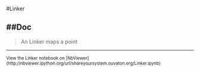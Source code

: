 
<!--
FrozenIsBool False
-->

#Linker

##Doc
----


> 
> An Linker maps a point
> 
> 

----

<small>
View the Linker notebook on [NbViewer](http://nbviewer.ipython.org/url/shareyoursystem.ouvaton.org/Linker.ipynb)
</small>

